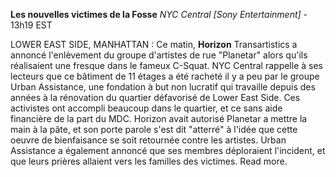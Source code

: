 **Les nouvelles victimes de la Fosse**
*NYC Central [Sony Entertainment]* - 13h19 EST

LOWER EAST SIDE, MANHATTAN : Ce matin, **Horizon** Transartistics a annoncé l'enlèvement du groupe d'artistes de rue "Planetar" alors qu'ils réalisaient une fresque dans le fameux C-Squat. NYC Central rappelle à ses lecteurs que ce bâtiment de 11 étages a été racheté il y a peu par le groupe Urban Assistance, une fondation à but non lucratif qui travaille depuis des années à la rénovation du quartier défavorisé de Lower East Side. Ces activistes ont accompli beaucoup dans le quartier, et ce sans aide financière de la part du MDC. Horizon avait autorisé Planetar a mettre la main à la pâte, et son porte parole s'est dit "atterré" à l'idée que cette oeuvre de bienfaisance se soit retournée contre les artistes.
Urban Assistance a également annoncé que ses membres déploraient l'incident, et que leurs prières allaient vers les familles des victimes. Read more.
